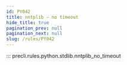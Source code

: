 ```yaml
---
id: PY042
title: nntplib — no timeout
hide_title: true
pagination_prev: null
pagination_next: null
slug: /rules/PY042
---
```


::: precli.rules.python.stdlib.nntplib_no_timeout
